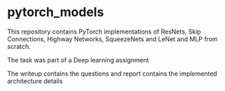 # pytorch_models

This repository contains PyTorch implementations of ResNets, Skip Connections, Highway Networks, SqueezeNets and LeNet and MLP from scratch.

The task was part of a Deep learning assignment

The writeup contains the questions and report contains the implemented architecture details 


